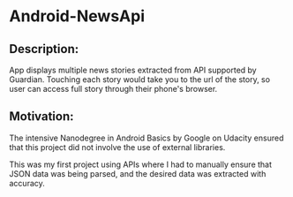 # Android-NewsApi

## Description:
App displays multiple news stories extracted from API supported by Guardian. Touching each story would take you to the url of the story, so user can access full story through their phone's browser.  



## Motivation:
The intensive Nanodegree in Android Basics by Google on Udacity ensured that this project did not involve the use of external libraries.

This was my first project using APIs where I had to manually ensure that JSON data was being parsed, and the desired data was extracted with accuracy.  

